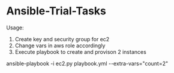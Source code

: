 # Ansible-Trial-Tasks

Usage: 
1. Create key and security group for ec2
2. Change vars in aws role accordingly
3. Execute playbook to create and provison 2 instances

ansible-playbook -i ec2.py playbook.yml --extra-vars="count=2"
